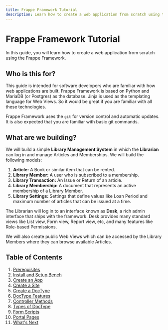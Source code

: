 ```yaml
---
title: Frappe Framework Tutorial
description: Learn how to create a web application from scratch using the Frappe Framework
---
```


# Frappe Framework Tutorial

In this guide, you will learn how to create a web application from scratch using
the Frappe Framework.

## Who is this for?

This guide is intended for software developers who are familiar with how web
applications are built. Frappe Framework is based on Python and MariaDB (or
Postgres) as the database. Jinja is used as the templating language for Web
Views. So it would be great if you are familiar with all these technologies.

Frappe Framework uses the `git` for version control and automatic updates. It is
also expected that you are familiar with basic git commands.

## What are we building?

We will build a simple **Library Management System** in which the **Librarian**
can log in and manage Articles and Memberships. We will build the following
models:

1. **Article:** A Book or similar item that can be rented.
2. **Library Member:** A user who is subscribed to a membership.
3. **Library Transaction:** An Issue or Return of an article.
4. **Library Membership:** A document that represents an active membership of a
   Library Member.
5. **Library Settings:** Settings that define values like Loan Period and
   maximum number of articles that can be issued at a time.

The Librarian will log in to an interface known as **Desk**, a rich admin
interface that ships with the framework. Desk provides many standard views like
List view, Form view, Report view, etc, and many features like Role-based
Permissions.

We will also create public Web Views which can be accessed by the Library
Members where they can browse available Articles.

## Table of Contents

1. [Prerequisites](/docs/user/en/tutorial/prerequisites)
1. [Install and Setup Bench](/docs/user/en/tutorial/install-and-setup-bench)
1. [Create an App](/docs/user/en/tutorial/create-an-app)
1. [Create a Site](/docs/user/en/tutorial/create-a-site)
1. [Create a DocType](/docs/user/en/tutorial/create-a-doctype)
1. [DocType Features](/docs/user/en/tutorial/doctype-features)
1. [Controller Methods](/docs/user/en/tutorial/controller-methods)
1. [Types of DocType](/docs/user/en/tutorial/types-of-doctype)
1. [Form Scripts](/docs/user/en/tutorial/form-scripts)
1. [Portal Pages](/docs/user/en/tutorial/portal-pages)
1. [What's Next](/docs/user/en/tutorial/whats-next)
